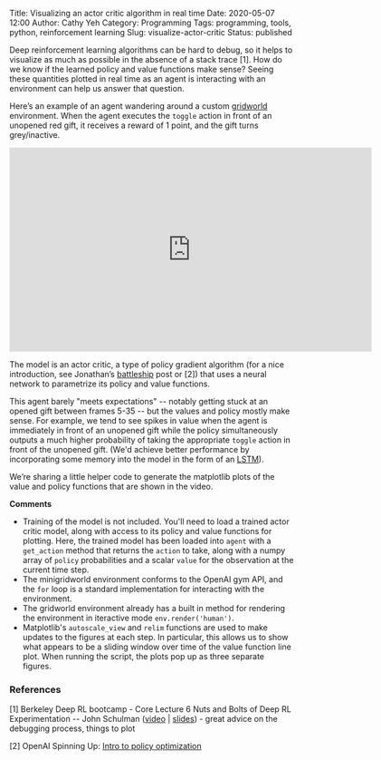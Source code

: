 Title: Visualizing an actor critic algorithm in real time
Date: 2020-05-07 12:00
Author: Cathy Yeh
Category: Programming
Tags: programming, tools, python, reinforcement learning
Slug: visualize-actor-critic
Status: published


Deep reinforcement learning algorithms can be hard to debug, so it helps to visualize as much as possible in the absence of a stack trace [1].  How do we know if the learned policy and value functions make sense?  Seeing these quantities plotted in real time as an agent is interacting with an environment can help us answer that question.

Here’s an example of an agent wandering around a custom [gridworld](https://github.com/frangipane/gym-minigrid) environment.  When the agent executes the `toggle` action in front of an unopened red gift, it receives a reward of 1 point, and the gift turns grey/inactive.

<iframe width="640" height="360" src="https://www.youtube.com/embed/M3PMwPFRoc8" frameborder="0" allow="accelerometer; autoplay; encrypted-media; gyroscope; picture-in-picture" allowfullscreen></iframe>

The model is an actor critic, a type of policy gradient algorithm (for a nice introduction, see Jonathan’s [battleship]({static}/battleship) post or [2]) that uses a neural network to parametrize its policy and value functions.

This agent barely "meets expectations" -- notably getting stuck at an opened gift between frames 5-35 -- but the values and policy mostly make sense.  For example, we tend to see spikes in value when the agent is immediately in front of an unopened gift while the policy simultaneously outputs a much higher probability of taking the appropriate `toggle` action in front of the unopened gift.  (We'd achieve better performance by incorporating some memory into the model in the form of an [LSTM](https://colah.github.io/posts/2015-08-Understanding-LSTMs/)).

We’re sharing a little helper code to generate the matplotlib plots of the value and policy functions that are shown in the video.

<script src="https://gist.github.com/frangipane/4adca6481bf55f2260ff215c5686851b.js"></script>

**Comments**

- Training of the model is not included.  You'll need to load a trained actor critic model, along with access to its policy and value functions for plotting.  Here, the trained model has been loaded into `agent` with a `get_action` method that returns the `action` to take, along with a numpy array of `policy` probabilities and a scalar `value` for the observation at the current time step.
- The minigridworld environment conforms to the OpenAI gym API, and the `for` loop is a standard implementation for interacting with the environment.
- The gridworld environment already has a built in method for rendering the environment in iteractive mode `env.render('human')`.
- Matplotlib's `autoscale_view` and `relim` functions are used to make updates to the figures at each step.  In particular, this allows us to show what appears to be a sliding window over time of the value function line plot.  When running the script, the plots pop up as three separate figures.


### References

[1] Berkeley Deep RL bootcamp - Core Lecture 6 Nuts and Bolts of Deep RL Experimentation -- John Schulman ([video](https://youtu.be/8EcdaCk9KaQ) | [slides](https://drive.google.com/open?id=0BxXI_RttTZAhc2ZsblNvUHhGZDA)) - great advice on the debugging process, things to plot

[2] OpenAI Spinning Up: [Intro to policy optimization](https://spinningup.openai.com/en/latest/spinningup/rl_intro3.html)
